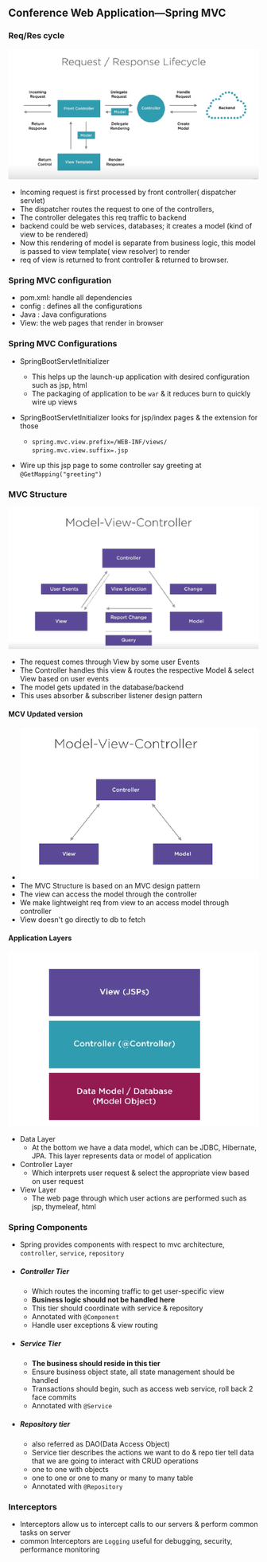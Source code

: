 ## Conference Web Application—Spring MVC

### Req/Res cycle

![img.png](img.png)
- Incoming request is first processed by front controller( dispatcher servlet)
- The dispatcher routes the request to one of the controllers,
- The controller delegates this req traffic to backend
- backend could be web services, databases; it creates a model (kind of view to be rendered)
- Now this rendering of model is separate from business logic, this model is passed to view template( view resolver) to render
- req of view is returned to front controller & returned to browser.

### Spring MVC configuration

- pom.xml: handle all dependencies
- config : defines all the configurations
- Java : Java configurations
- View: the web pages that render in browser

### Spring MVC Configurations

- SpringBootServletInitializer
  - This helps up the launch-up application with desired configuration such as jsp, html
  - The packaging of application to be `war` & it reduces burn to quickly wire up views

- SpringBootServletInitializer looks for jsp/index pages & the extension for those
    - `spring.mvc.view.prefix=/WEB-INF/views/
        spring.mvc.view.suffix=.jsp`

- Wire up this jsp page to some controller say greeting at `@GetMapping("greeting")`

### MVC Structure

![img_1.png](img_1.png)

- The request comes through View by some user Events 
- The Controller handles this view & routes the respective Model & select View based on user events
- The model gets updated in the database/backend
- This uses absorber & subscriber listener design pattern

#### MCV Updated version

- ![img_2.png](img_2.png)
- The MVC Structure is based on an MVC design pattern
- The view can access the model through the controller 
- We make lightweight req from view to an access model through controller
- View doesn't go directly to db to fetch

#### Application Layers
![img_3.png](img_3.png)

- Data Layer
    - At the bottom we have a data model, which can be JDBC, Hibernate, JPA. This layer represents data or model of application 
- Controller Layer
  - Which interprets user request & select the appropriate view based on user request
- View Layer
  - The web page through which user actions are performed such as jsp, thymeleaf, html

  
### Spring Components 

- Spring provides components with respect to mvc architecture, `controller`, `service`, `repository`
- ##### Controller Tier
  - Which routes the incoming traffic to get user-specific view  
  - **Business logic should not be handled here**
  - This tier should coordinate with service & repository
  - Annotated with `@Component` 
  - Handle user exceptions & view routing
- ##### Service Tier
  - **The business should reside in this tier**
  - Ensure business object state, all state management should be handled 
  - Transactions should begin, such as access web service, roll back 2 face commits
  - Annotated with `@Service`
-  ##### Repository tier 
   - also referred as DAO(Data Access Object)
   - Service tier describes the actions we want to do & repo tier tell data that we are going to interact with CRUD operations
   - one to one with objects
   - one to one or one to many or many to many table
   - Annotated with `@Repository`


### Interceptors

- Interceptors allow us to intercept calls to our servers & perform common tasks on server
- common Interceptors are `Logging` useful for debugging, security, performance monitoring